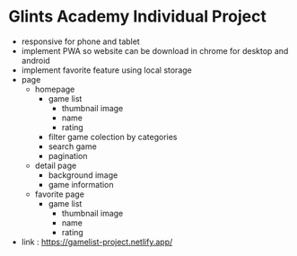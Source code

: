 # Glints Academy Individual Project

- responsive for phone and tablet
- implement PWA so website can be download in chrome for desktop and android
- implement favorite feature using local storage
- page
  - homepage
    - game list
      - thumbnail image
      - name
      - rating
    - filter game colection by categories
    - search game
    - pagination
  - detail page
    - background image
    - game information
  - favorite page
    - game list
      - thumbnail image
      - name
      - rating
- link : https://gamelist-project.netlify.app/
